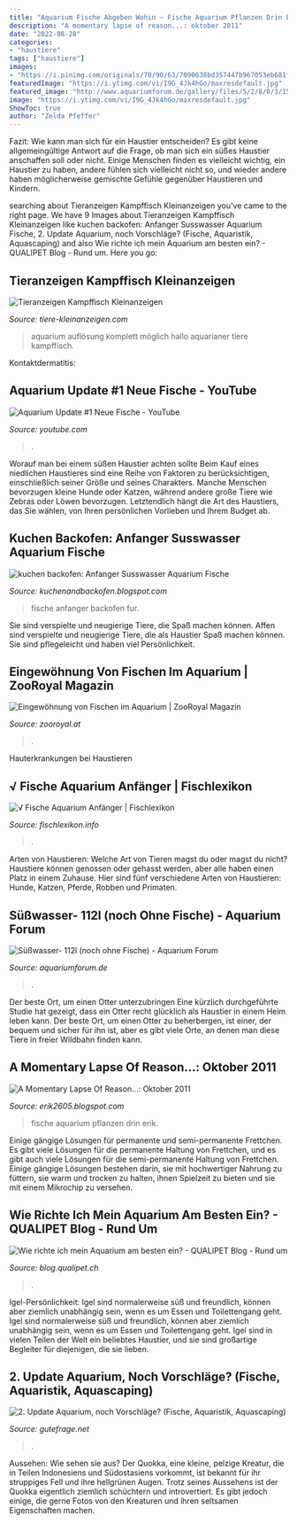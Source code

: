 ```yaml
---
title: "Aquarium Fische Abgeben Wohin ~ Fische Aquarium Pflanzen Drin Erik"
description: "A momentary lapse of reason...: oktober 2011"
date: "2022-08-28"
categories:
- "haustiere"
tags: ["haustiere"]
images:
- "https://i.pinimg.com/originals/70/90/63/7090638bd357447b967053eb681f0114.jpg"
featuredImage: "https://i.ytimg.com/vi/I9G_4Jk4hGo/maxresdefault.jpg"
featured_image: "http://www.aquariumforum.de/gallery/files/5/2/8/0/3/159-med.jpg"
image: "https://i.ytimg.com/vi/I9G_4Jk4hGo/maxresdefault.jpg"
ShowToc: true
author: "Zelda Pfeffer"
---
```



Fazit: Wie kann man sich für ein Haustier entscheiden?
Es gibt keine allgemeingültige Antwort auf die Frage, ob man sich ein süßes Haustier anschaffen soll oder nicht. Einige Menschen finden es vielleicht wichtig, ein Haustier zu haben, andere fühlen sich vielleicht nicht so, und wieder andere haben möglicherweise gemischte Gefühle gegenüber Haustieren und Kindern.

	

		
searching about Tieranzeigen Kampffisch Kleinanzeigen you've came to the right page. We have 9 Images about Tieranzeigen Kampffisch Kleinanzeigen like kuchen backofen: Anfanger Susswasser Aquarium Fische, 2. Update Aquarium, noch Vorschläge? (Fische, Aquaristik, Aquascaping) and also Wie richte ich mein Aquarium am besten ein? - QUALIPET Blog - Rund um. Here you go:
		
    
## Tieranzeigen Kampffisch Kleinanzeigen

<img loading=lazy src="https://www.tiere-kleinanzeigen.com/export/eefb01398fe2464372fa434f4f233.jpg" onerror="this.onerror=null;this.src='https://tse2.mm.bing.net/th?id=OIP.CFeXCXBxKIfqx0ETnx_LwQHaFj&amp;pid=15.1';" alt="Tieranzeigen Kampffisch Kleinanzeigen">

_Source: tiere-kleinanzeigen.com_

>aquarium auflösung komplett möglich hallo aquarianer tiere kampffisch. 

	

Kontaktdermatitis:

    
## Aquarium Update #1 Neue Fische - YouTube

<img loading=lazy src="https://i.ytimg.com/vi/I9G_4Jk4hGo/maxresdefault.jpg" onerror="this.onerror=null;this.src='https://tse4.mm.bing.net/th?id=OIP.3KBVvSMbP16gGqWkgRfw6QHaEK&amp;pid=15.1';" alt="Aquarium Update #1 Neue Fische - YouTube">

_Source: youtube.com_

>. 

	

Worauf man bei einem süßen Haustier achten sollte
Beim Kauf eines niedlichen Haustieres sind eine Reihe von Faktoren zu berücksichtigen, einschließlich seiner Größe und seines Charakters. Manche Menschen bevorzugen kleine Hunde oder Katzen, während andere große Tiere wie Zebras oder Löwen bevorzugen. Letztendlich hängt die Art des Haustiers, das Sie wählen, von Ihren persönlichen Vorlieben und Ihrem Budget ab.

    
## Kuchen Backofen: Anfanger Susswasser Aquarium Fische

<img loading=lazy src="https://i.ytimg.com/vi/waX7gyGayOE/maxresdefault.jpg" onerror="this.onerror=null;this.src='https://tse2.mm.bing.net/th?id=OIP.EcCu2F-uTS4DFmoiOlfz1AHaEK&amp;pid=15.1';" alt="kuchen backofen: Anfanger Susswasser Aquarium Fische">

_Source: kuchenandbackofen.blogspot.com_

>fische anfanger backofen fur. 

	

Sie sind verspielte und neugierige Tiere, die Spaß machen können.
Affen sind verspielte und neugierige Tiere, die als Haustier Spaß machen können. Sie sind pflegeleicht und haben viel Persönlichkeit.

    
## Eingewöhnung Von Fischen Im Aquarium | ZooRoyal Magazin

<img loading=lazy src="https://www.zooroyal.de/magazin/wp-content/uploads/2020/06/fische-eingewoehnen-760x570.jpg" onerror="this.onerror=null;this.src='https://tse2.mm.bing.net/th?id=OIP.cURA7fqmVmmXQv5yx8IeZwHaFj&amp;pid=15.1';" alt="Eingewöhnung von Fischen im Aquarium | ZooRoyal Magazin">

_Source: zooroyal.at_

>. 

	

Hauterkrankungen bei Haustieren

    
## √ Fische Aquarium Anfänger | Fischlexikon

<img loading=lazy src="https://i.pinimg.com/originals/70/90/63/7090638bd357447b967053eb681f0114.jpg" onerror="this.onerror=null;this.src='https://tse3.mm.bing.net/th?id=OIP.mqx615-9tGozkXs-bLxs5AHaEK&amp;pid=15.1';" alt="√ Fische Aquarium Anfänger | Fischlexikon">

_Source: fischlexikon.info_

>. 

	

Arten von Haustieren: Welche Art von Tieren magst du oder magst du nicht?
Haustiere können genossen oder gehasst werden, aber alle haben einen Platz in einem Zuhause. Hier sind fünf verschiedene Arten von Haustieren: Hunde, Katzen, Pferde, Robben und Primaten.

    
## Süßwasser- 112l (noch Ohne Fische) - Aquarium Forum

<img loading=lazy src="http://www.aquariumforum.de/gallery/files/5/2/8/0/3/159-med.jpg" onerror="this.onerror=null;this.src='https://tse2.mm.bing.net/th?id=OIP.emjkFd3IyVKF1aaISsZfAgHaFj&amp;pid=15.1';" alt="Süßwasser- 112l (noch ohne Fische) - Aquarium Forum">

_Source: aquariumforum.de_

>. 

	

Der beste Ort, um einen Otter unterzubringen
Eine kürzlich durchgeführte Studie hat gezeigt, dass ein Otter recht glücklich als Haustier in einem Heim leben kann. Der beste Ort, um einen Otter zu beherbergen, ist einer, der bequem und sicher für ihn ist, aber es gibt viele Orte, an denen man diese Tiere in freier Wildbahn finden kann.

    
## A Momentary Lapse Of Reason...: Oktober 2011

<img loading=lazy src="https://3.bp.blogspot.com/-OIgF6keuxkg/Tpr0n-gogTI/AAAAAAAAAKM/-PU_PjK3bto/s1600/Aquarium+eingerichtet+ohne+Fische.JPG" onerror="this.onerror=null;this.src='https://tse3.mm.bing.net/th?id=OIP.WjHrj02UTJDYS0Dj0V_fsgHaEe&amp;pid=15.1';" alt="A Momentary Lapse Of Reason...: Oktober 2011">

_Source: erik2605.blogspot.com_

>fische aquarium pflanzen drin erik. 

	

Einige gängige Lösungen für permanente und semi-permanente Frettchen.
Es gibt viele Lösungen für die permanente Haltung von Frettchen, und es gibt auch viele Lösungen für die semi-permanente Haltung von Frettchen. Einige gängige Lösungen bestehen darin, sie mit hochwertiger Nahrung zu füttern, sie warm und trocken zu halten, ihnen Spielzeit zu bieten und sie mit einem Mikrochip zu versehen.

    
## Wie Richte Ich Mein Aquarium Am Besten Ein? - QUALIPET Blog - Rund Um

<img loading=lazy src="https://blog.qualipet.ch/wp-content/uploads/2021/01/210118_Beleuchtung_Suesswasseraquarium_840x580-1-768x530.jpg" onerror="this.onerror=null;this.src='https://tse4.mm.bing.net/th?id=OIP.bgy2cAhxh3VhEGt--KXUlgHaFH&amp;pid=15.1';" alt="Wie richte ich mein Aquarium am besten ein? - QUALIPET Blog - Rund um">

_Source: blog.qualipet.ch_

>. 

	

Igel-Persönlichkeit: Igel sind normalerweise süß und freundlich, können aber ziemlich unabhängig sein, wenn es um Essen und Toilettengang geht.
Igel sind normalerweise süß und freundlich, können aber ziemlich unabhängig sein, wenn es um Essen und Toilettengang geht. Igel sind in vielen Teilen der Welt ein beliebtes Haustier, und sie sind großartige Begleiter für diejenigen, die sie lieben.

    
## 2. Update Aquarium, Noch Vorschläge? (Fische, Aquaristik, Aquascaping)

<img loading=lazy src="https://images.gutefrage.net/media/fragen/bilder/2-update-aquarium-noch-vorschlaege/1_big.jpg?v=1590049928128" onerror="this.onerror=null;this.src='https://tse2.mm.bing.net/th?id=OIP.d-mezS3eBoBssX57t_sM3AHaFj&amp;pid=15.1';" alt="2. Update Aquarium, noch Vorschläge? (Fische, Aquaristik, Aquascaping)">

_Source: gutefrage.net_

>. 

	

Aussehen: Wie sehen sie aus?
Der Quokka, eine kleine, pelzige Kreatur, die in Teilen Indonesiens und Südostasiens vorkommt, ist bekannt für ihr struppiges Fell und ihre hellgrünen Augen. Trotz seines Aussehens ist der Quokka eigentlich ziemlich schüchtern und introvertiert. Es gibt jedoch einige, die gerne Fotos von den Kreaturen und ihren seltsamen Eigenschaften machen.

